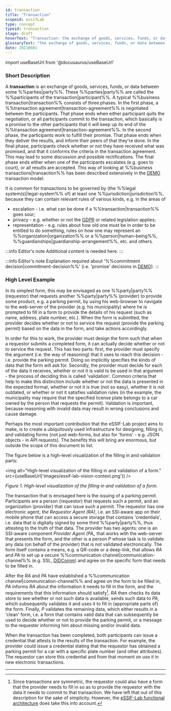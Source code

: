 ```yaml
---
id: transaction
title: "Transaction"
scopeid: essifLab
type: concept
typeid: transaction
stage: draft
hoverText: "Transaction: the exchange of goods, services, funds, or data between some Parties (called Participants of the Transaction)."
glossaryText: "the exchange of goods, services, funds, or data between some %%parties^party%% (called %%participants^participant%% of the %%transaction^transaction%%)."
date: 20210601
---
```


import useBaseUrl from '@docusaurus/useBaseUrl'

### Short Description
A **transaction** is an exchange of goods, services, funds, or data between some %%parties|party%%. These %%parties|party%% are called the %%participants of the transaction|participant%%. A typical %%business transaction|transaction%% consists of three phases. In the first phase, a %%transaction agreement|transaction-agreement%% is negotiated between the participants. That phase ends when either participant quits the negotiation, or all participants commit to the transaction, which basically is a promise to the other participants that it will keep up its end of the %%transaction agreement|transaction-agreement%%. In the second phase, the participants work to fulfill their promise. That phase ends when they deliver the results, and inform their peers of that they're done. In the final phase, participants check whether or not they have received what was promised, and that it conforms the criteria in the transaction agreement. This may lead to some discussion and possible rectifications. The final phase ends either when one of the participants escalates (e.g. goes to court), or all results are accepted. This way of looking at %%business transactions|transaction%% has been described extensively in the [DEMO](https://en.wikipedia.org/wiki/Design_%26_Engineering_Methodology_for_Organizations) transaction model.


It is common for transactions to be governed by (the %%legal system(s)|legal-system%% of) at least one %%jurisdiction|jurisdiction%%, because they can contain relevant rules of various kinds, e.g. in the areas of
- escalation - i.e. what can be done if a %%transaction|transaction%% goes sour;
- privacy - e.g. whether or not the [GDPR](https://eur-lex.europa.eu/legal-content/EN/TXT/PDF/?uri=CELEX:32016R0679&from=EN) or related legislation applies;
- representation - e.g. rules about how old one must be in order to be entitled to do something, rules on how one may represent an %%organization|organization%% or a %%person|human-being%%, %%guardianships|guardianship-arrangement%%, etc.
and others.

:::info Editor's note
Additional content is needed here.
:::

:::info Editor's note
Explanation required about '%%commitment decision|commitment-decision%%' (i.e. 'promise' decisions in [DEMO](https://en.wikipedia.org/wiki/Design_%26_Engineering_Methodology_for_Organizations)).
:::

### High Level Example

In its simplest form, this may be envisaged as one %%party|party%% (requestor) that requests another %%party|party%% (provider) to provide some product, e.g. a parking permit, by using his web-browser to navigate to the web-server of the provider (e.g. his municipality) where he is prompted to fill in a form to provide the details of his request (such as name, address, plate number, etc.). When the form is submitted, the provider decides whether or not to service the request (provide the parking permit) based on the data in the form, and take actions accordingly.

In order for this to work, the provider must design the form such that when a requestor submits a completed form, it can actually decide whether or not to service the request. This has two parts: first, the provider must specify the argument (i.e. the way of reasoning) that it uses to reach this decision - i.e. provide the parking permit. Doing so implicitly specifies the kinds of data that the form will ask for. Secondly, the provider must decide for each of the data it receives, whether or not it is valid to be used in that argument - the process of deciding this is called 'validation'. Common criteria that help to make this distinction include whether or not the data is presented in the expected format, whether or not it is true (not so easy), whether it is not outdated, or whether or not it satisfies validation rules (in the example, the municipality may require that the specified license plate belongs to a car owned by the person that requests the permit). Validation is important, because reasoning with invalid data may result in wrong conclusions and cause damage.

Perhaps the most important contribution that the eSSIF-Lab project aims to make, is to create a ubiquitously used infrastructure for designing, filling in, and validating forms (not just web-forms, but also for 'forms' - e.g. JSON objects - in API requests). The benefits this will bring are enormous, but outside the scope of this document to list.

The figure below is a high-level visualization of the filling in and validation parts:

<img
  alt="High-level visualization of the filling in and validation of a form."
  src={useBaseUrl('images/essif-lab-vision-context.png')}
/>

*Figure 1. High-level visualization of the filling in and validation of a form.*

The transaction that is envisaged here is the issuing of a parking permit. Participants are a person (requestor) that requests such a permit, and an organization (provider) that can issue such a permit. The requestor has one electronic agent, *the Requestor Agent (RA)*, i.e. an SSI-aware app on their mobile phone that can access a secure storage that contains 'credentials', i.e. data that is digitally signed by some third %%party|party%%, thus attesting to the truth of that data. The provider has two agents: one is an SSI-aware component *Provider Agent (PA_* that works with the web-server that presents the form, and the other is a person *P* whose task is to validate any data (on behalf of the provider) that is not validated electronically. The form itself contains a means, e.g. a QR-code or a deep-link, that allows *RA* and *PA* to set up a secure %%communication channel|communication-channel%% (e.g. SSL, [DIDComm](https://openssi.github.io/peer-did-method-spec/)) and agree on the specific form that needs to be filled in.

After the *RA* and *PA* have established a %%communication channel|communication-channel%% and agree on the form to be filled in, *PA* informs *RA* about the information it needs to fill in the form, and the requirements that this information should satisfy[^1]. *RA* then checks its data store to see whether or not such data is available, sends such data to *PA*, which subsequently validates it and uses it to fill in (appropriate parts of) the form. Finally, *P* validates the remaining data, which either results in a 'clean' form, i.e. a form that contains valid data that can subsequently be used to decide whether or not to provide the parking permit, or a message to the requester informing him about missing and/or invalid data.

When the transaction has been completed, both participants can issue a credential that attests to the results of the transaction. For example, the provider could issue a credential stating that the requestor has obtained a parking permit for a car with a specific plate number (and other attributes). The requestor can store this credential and from that moment on use it in new electronic transactions.

--------

[^1]: Since transactions are symmetric, the requestor could also have a form that the provider needs to fill in so as to provide the requestor with the data it needs to commit to that transaction. We have left that out of this description for the sake of simplicity. However, the [eSSIF-Lab functional architecture](../essifLab-fw-func-arch) does take this into account.